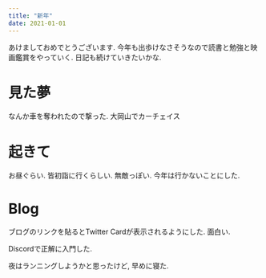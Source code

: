 ```yaml
---
title: "新年"
date: 2021-01-01
---
```


あけましておめでとうございます. 今年も出歩けなさそうなので読書と勉強と映画鑑賞をやっていく. 日記も続けていきたいかな.
# 見た夢
なんか車を奪われたので撃った. 大岡山でカーチェイス

# 起きて
お昼ぐらい. 皆初詣に行くらしい. 無敵っぽい. 今年は行かないことにした.

# Blog
ブログのリンクを貼るとTwitter Cardが表示されるようにした. 面白い.

Discordで正解に入門した.

夜はランニングしようかと思ったけど, 早めに寝た.